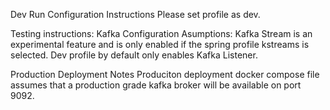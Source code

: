 Dev Run Configuration Instructions
Please set profile as dev. 


Testing instructions: 
Kafka Configuration Asumptions:
Kafka Stream is an experimental feature and is only enabled if the spring profile kstreams is selected. 
Dev profile by default only enables Kafka Listener. 
    
Production Deployment Notes
Produciton deployment docker compose file assumes that a production grade kafka broker will be available on port 9092.

